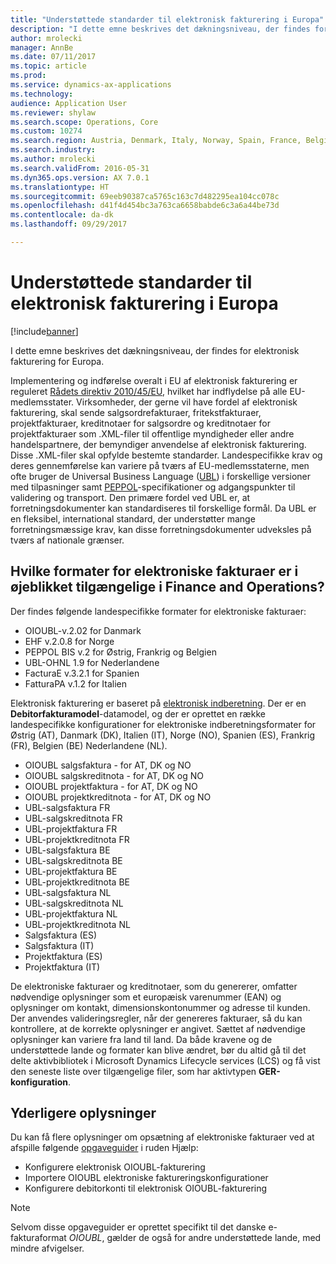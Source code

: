 ```yaml
---
title: "Understøttede standarder til elektronisk fakturering i Europa"
description: "I dette emne beskrives det dækningsniveau, der findes for elektronisk fakturering i Microsoft Dynamics 365 for Finance and Operations, Enterprise edition i det europæiske område."
author: mrolecki
manager: AnnBe
ms.date: 07/11/2017
ms.topic: article
ms.prod: 
ms.service: dynamics-ax-applications
ms.technology: 
audience: Application User
ms.reviewer: shylaw
ms.search.scope: Operations, Core
ms.custom: 10274
ms.search.region: Austria, Denmark, Italy, Norway, Spain, France, Belgium, Netherlands
ms.search.industry: 
ms.author: mrolecki
ms.search.validFrom: 2016-05-31
ms.dyn365.ops.version: AX 7.0.1
ms.translationtype: HT
ms.sourcegitcommit: 69eeb90387ca5765c163c7d482295ea104cc078c
ms.openlocfilehash: d41f4d454bc3a763ca6658babde6c3a6a44be73d
ms.contentlocale: da-dk
ms.lasthandoff: 09/29/2017

---
```


# <a name="supported-standards-for-electronic-invoicing-in-europe"></a>Understøttede standarder til elektronisk fakturering i Europa

[!include[banner](../includes/banner.md)]


I dette emne beskrives det dækningsniveau, der findes for elektronisk fakturering for Europa. 

Implementering og indførelse overalt i EU af elektronisk fakturering er reguleret [Rådets direktiv 2010/45/EU](http://eur-lex.europa.eu/LexUriServ/LexUriServ.do?uri=OJ:L:2010:189:0001:0008:EN:PDF), hvilket har indflydelse på alle EU-medlemsstater. Virksomheder, der gerne vil have fordel af elektronisk fakturering, skal sende salgsordrefakturaer, fritekstfakturaer, projektfakturaer, kreditnotaer for salgsordre og kreditnotaer for projektfakturaer som .XML-filer til offentlige myndigheder eller andre handelspartnere, der bemyndiger anvendelse af elektronisk fakturering. Disse .XML-filer skal opfylde bestemte standarder. Landespecifikke krav og deres gennemførelse kan variere på tværs af EU-medlemsstaterne, men ofte bruger de Universal Business Language ([UBL](https://www.oasis-open.org/committees/tc_home.php?wg_abbrev=ubl)) i forskellige versioner med tilpasninger samt [PEPPOL](http://www.peppol.eu)-specifikationer og adgangspunkter til validering og transport. Den primære fordel ved UBL er, at forretningsdokumenter kan standardiseres til forskellige formål. Da UBL er en fleksibel, international standard, der understøtter mange forretningsmæssige krav, kan disse forretningsdokumenter udveksles på tværs af nationale grænser.

## <a name="what-electronic-invoice-formats-are-currently-available-in-finance-and-operations"></a>Hvilke formater for elektroniske fakturaer er i øjeblikket tilgængelige i Finance and Operations?

Der findes følgende landespecifikke formater for elektroniske fakturaer:

-   OIOUBL-v.2.02 for Danmark
-   EHF v.2.0.8 for Norge
-   PEPPOL BIS v.2 for Østrig, Frankrig og Belgien
-   UBL-OHNL 1.9 for Nederlandene
-   FacturaE v.3.2.1 for Spanien
-   FatturaPA v.1.2 for Italien

Elektronisk fakturering er baseret på [elektronisk indberetning](../../dev-itpro/analytics/general-electronic-reporting.md). Der er en **Debitorfakturamodel**-datamodel, og der er oprettet en række landespecifikke konfigurationer for elektroniske indberetningsformater for Østrig (AT), Danmark (DK), Italien (IT), Norge (NO), Spanien (ES), Frankrig (FR), Belgien (BE) Nederlandene (NL).

-   OIOUBL salgsfaktura - for AT, DK og NO
-   OIOUBL salgskreditnota - for AT, DK og NO
-   OIOUBL projektfaktura - for AT, DK og NO
-   OIOUBL projektkreditnota - for AT, DK og NO
-   UBL-salgsfaktura FR
-   UBL-salgskreditnota FR
-   UBL-projektfaktura FR
-   UBL-projektkreditnota FR
-   UBL-salgsfaktura BE
-   UBL-salgskreditnota BE
-   UBL-projektfaktura BE
-   UBL-projektkreditnota BE
-   UBL-salgsfaktura NL
-   UBL-salgskreditnota NL
-   UBL-projektfaktura NL
-   UBL-projektkreditnota NL 
-   Salgsfaktura (ES)
-   Salgsfaktura (IT)
-   Projektfaktura (ES)
-   Projektfaktura (IT)

De elektroniske fakturaer og kreditnotaer, som du genererer, omfatter nødvendige oplysninger som et europæisk varenummer (EAN) og oplysninger om kontakt, dimensionskontonummer og adresse til kunden. Der anvendes valideringsregler, når der genereres fakturaer, så du kan kontrollere, at de korrekte oplysninger er angivet. Sættet af nødvendige oplysninger kan variere fra land til land. Da både kravene og de understøttede lande og formater kan blive ændret, bør du altid gå til det delte aktivbibliotek i Microsoft Dynamics Lifecycle services (LCS) og få vist den seneste liste over tilgængelige filer, som har aktivtypen **GER-konfiguration**.

## <a name="additional-information"></a>Yderligere oplysninger
Du kan få flere oplysninger om opsætning af elektroniske fakturaer ved at afspille følgende [opgaveguider](../../fin-and-ops/get-started/help-overview.md#task-guides) i ruden Hjælp:

 - Konfigurere elektronisk OIOUBL-fakturering
 - Importere OIOUBL elektroniske faktureringskonfigurationer
 - Konfigurere debitorkonti til elektronisk OIOUBL-fakturering

> [!NOTE] 
> Selvom disse opgaveguider er oprettet specifikt til det danske e-fakturaformat *OIOUBL*, gælder de også for andre understøttede lande, med mindre afvigelser.


